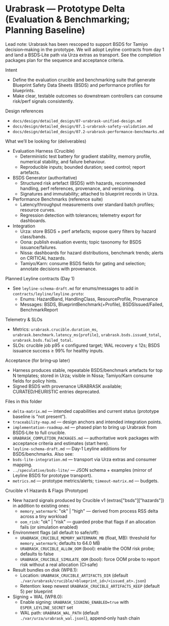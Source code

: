 # Urabrask — Prototype Delta (Evaluation & Benchmarking; Planning Baseline)

Lead note: Urabrask has been rescoped to support BSDS for Tamiyo decision‑making in the prototype. We will adopt Leyline contracts from day 1 and land a BSDS‑Lite path via Urza extras as transport. See the completion packages plan for the sequence and acceptance criteria.

Intent
- Define the evaluation crucible and benchmarking suite that generate Blueprint Safety Data Sheets (BSDS) and performance profiles for blueprints.
- Make clear, testable outcomes so downstream controllers can consume risk/perf signals consistently.

Design references
- `docs/design/detailed_design/07-urabrask-unified-design.md`
- `docs/design/detailed_design/07.1-urabrask-safety-validation.md`
- `docs/design/detailed_design/07.2-urabrask-performance-benchmarks.md`

What we’ll be looking for (deliverables)
- Evaluation Harness (Crucible)
  - Deterministic test battery for gradient stability, memory profile, numerical stability, and failure behaviour.
  - Reproducible inputs; bounded duration; seed control; report artefacts.
- BSDS Generator (authoritative)
  - Structured risk artefact (BSDS) with hazards, recommended handling, perf references, provenance, and versioning.
  - Signatures and immutability; attached to blueprint records in Urza.
- Performance Benchmarks (reference suite)
  - Latency/throughput measurements over standard batch profiles; resource curves.
  - Regression detection with tolerances; telemetry export for dashboards.
- Integration
  - Urza: store BSDS + perf artefacts; expose query filters by hazard class/bands.
  - Oona: publish evaluation events; topic taxonomy for BSDS issuance/failures.
  - Nissa: dashboards for hazard distributions, benchmark trends; alerts on CRITICAL hazards.
  - Tamiyo/Karn: consume BSDS fields for gating and selection; annotate decisions with provenance.

Planned Leyline contracts (Day 1)
- See `leyline-schema-draft.md` for enums/messages to add in `contracts/leyline/leyline.proto`:
  - Enums: HazardBand, HandlingClass, ResourceProfile, Provenance
  - Messages: BSDS, BlueprintBenchmark(+Profile), BSDSIssued/Failed, BenchmarkReport

Telemetry & SLOs
- Metrics: `urabrask.crucible.duration_ms`, `urabrask.benchmark.latency_ms{profile}`, `urabrask.bsds.issued_total`, `urabrask.bsds.failed_total`.
- SLOs: crucible job p95 ≤ configured target; WAL recovery ≤ 12s; BSDS issuance success ≥ 99% for healthy inputs.

Acceptance (for bring‑up later)
- Harness produces stable, repeatable BSDS/benchmark artefacts for top N templates; stored in Urza; visible in Nissa; Tamiyo/Karn consume fields for policy hints.
- Signed BSDS with provenance URABRASK available; CURATED/HEURISTIC entries deprecated.

Files in this folder
- `delta-matrix.md` — intended capabilities and current status (prototype baseline is “not present”).
- `traceability-map.md` — design anchors and intended integration points.
- `implementation-roadmap.md` — phased plan to bring up Urabrask from BSDS‑Lite to full crucible.
- `URABRASK_COMPLETION_PACKAGES.md` — authoritative work packages with acceptance criteria and estimates (start here).
- `leyline-schema-draft.md` — Day‑1 Leyline additions for BSDS/benchmarks.
Also see:
- `bsds-lite-integration.md` — transport via Urza extras and consumer mapping.
- `../speculative/bsds-lite/` — JSON schema + examples (mirror of Leyline BSDS for prototype transport).
- `metrics.md` — prototype metrics/alerts; `timeout-matrix.md` — budgets.

Crucible v1 Hazards & Flags (Prototype)
- New hazard signals produced by Crucible v1 (extras["bsds"]["hazards"]) in addition to existing ones:
  - `memory_watermark`: "ok" | "high" — derived from process RSS delta across a tiny workload
  - `oom_risk`: "ok" | "risk" — guarded probe that flags if an allocation fails (or simulation enabled)
- Environment flags (all default to safe/off):
  - `URABRASK_CRUCIBLE_MEMORY_WATERMARK_MB` (float, MB): threshold for `memory_watermark`; defaults to 64.0 MB
  - `URABRASK_CRUCIBLE_ALLOW_OOM` (bool): enable the OOM risk probe; defaults to false
  - `URABRASK_CRUCIBLE_SIMULATE_OOM` (bool): force OOM probe to report risk without a real allocation (CI‑safe)
- Result bundles on disk (WP8.1):
  - Location: `URABRASK_CRUCIBLE_ARTIFACTS_DIR` (default `./var/urabrask/crucible/<blueprint_id>/<issued_at>.json`)
  - Retention: keep newest `URABRASK_CRUCIBLE_ARTIFACTS_KEEP` (default 5) per blueprint
- Signing + WAL (WP8.0):
  - Enable signing: `URABRASK_SIGNING_ENABLED=true` with `ESPER_LEYLINE_SECRET` set
  - WAL path: `URABRASK_WAL_PATH` (default `./var/urza/urabrask_wal.jsonl`), append‑only hash chain
